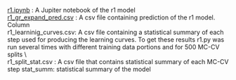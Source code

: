 [r1.ipynb](https://github.com/Mahmoud-Ibrahim-Mamrstein/Spectroscopic-constants-from-atomic-properties/blob/675a7ef80706594b614d08ff2983706efb1f9aab/r1/r1.ipynb) : A Jupiter notebook of the r1 model\
[r1_gr_expand_pred.csv](https://github.com/Mahmoud-Ibrahim-Mamrstein/Spectroscopic-constants-from-atomic-properties/blob/675a7ef80706594b614d08ff2983706efb1f9aab/r1/r1_gr_expand_pred.csv) : A csv file containing prediction of the r1 model. Column  \
r1_learninig_curves.csv: A csv file containing a statistical summary of each step used for producing the learning curves. To get these results r1.py was run several times with different training data portions and for 500 MC-CV splits \ \
r1_split_stat.csv : A csv file that contains statistical summary of each MC-CV step
stat_summ: statistical summary of the model
